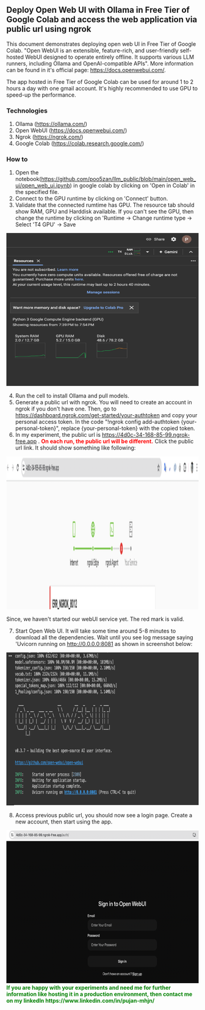 ## Deploy Open Web UI with Ollama in Free Tier of Google Colab and access the web application via public url using ngrok

This document demonstrates deploying open web UI in Free Tier of Google Colab. "Open WebUI is an extensible, feature-rich, and user-friendly self-hosted WebUI designed to operate entirely offline. It supports various LLM runners, including Ollama and OpenAI-compatible APIs". More information can be found in it's official page: https://docs.openwebui.com/. 

The app hosted in Free Tier of Google Colab can be used for around 1 to 2 hours a day with one gmail account. It's highly recommended to use GPU to speed-up the performance. 

### Technologies
1. Ollama (https://ollama.com/)
2. Open WebUI (https://docs.openwebui.com/)
3. Ngrok (https://ngrok.com/)
4. Google Colab (https://colab.research.google.com/)

### How to
1. Open the notebook(https://github.com/poo5zan/llm_public/blob/main/open_web_ui/open_web_ui.ipynb) in google colab by clicking on 'Open in Colab' in the specified file.
2. Connect to the GPU runtime by clicking on 'Connect' button. 
3. Validate that the connected rumtime has GPU. The resource tab should show RAM, GPU and Harddisk available. If you can't see the GPU, then change the runtime by clicking on 'Runtime -> Change runtime type -> Select 'T4 GPU' -> Save


<img src="https://github.com/poo5zan/llm_public/blob/main/open_web_ui/images/resource_utilization.png" width="600" height="400" />

4. Run the cell to install Ollama and pull models.
5. Generate a public url with ngrok. You will need to create an account in ngrok if you don't have one. Then, go to https://dashboard.ngrok.com/get-started/your-authtoken and copy your personal access token. In the code "!ngrok config add-authtoken {your-personal-token}", replace {your-personal-token} with the copied token. 
6. In my experiment, the public url is https://4d0c-34-168-85-99.ngrok-free.app . <b style="color:red">On each run, the public url will be different.</b> Click the public url link. It should show something like following:


<img src="https://github.com/poo5zan/llm_public/blob/main/open_web_ui/images/ngrok_initial.png" width="600" height="400" />

Since, we haven't started our webUI service yet. The red mark is valid.

7. Start Open Web UI. It will take some time around 5-8 minutes to download all the dependencies. Wait until you see log message saying 'Uvicorn running on http://0.0.0.0:8081 as shown in screenshot below:


<img src="https://github.com/poo5zan/llm_public/blob/main/open_web_ui/images/open_web_ui_started.png" width="600" height="400" />


8. Access previous public url, you should now see a login page. Create a new account, then start using the app.


<img src="https://github.com/poo5zan/llm_public/blob/main/open_web_ui/images/open_web_ui_signin.png" width="600" height="400" />


 <b style="color:green">
If you are happy with your experiments and need me for further information like hosting it in a production environment, then contact me on my linkedIn https://www.linkedin.com/in/pujan-mhjn/
</b>


